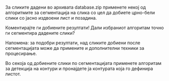 За сликите дадени во архивата database.zip применете некој од алгоритмите за сегментација на слика со цел да добиете црно-бели слики со јасно издвоени лист и позадина. 

Коментирајте ги добиените резултати! Дали избраниот алгоритам точно ги сегментира дадените слики?

Напомена: за подобри резултати, над сликите добиени после сегментацијата може да примените и дополнителни техники за процесирање.

Во секоја од добиените слики по сегментацијата применете алгоритам за детекција на контури и пронајдете ја контурата која го дефинира листот. 